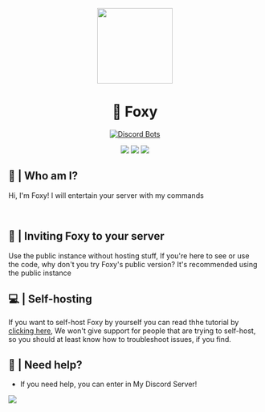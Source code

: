 <p align="center">
<img height="150" src="https://cdn.discordapp.com/attachments/789266900852408351/989589378861002852/foxyoculos.png" align="center">
<h1 align="center">🦊 Foxy</h1>

<p align="center">

<a align="center" href="https://discordbots.org/bot/737044809650274325?utm_source=widget">
<img src="https://discordbots.org/api/widget/737044809650274325.png" alt="Discord Bots" />
</a>
 </p>
<p align="center">
<a href="https://foxywebsite.xyz"><img src="https://img.shields.io/badge/website-foxy-purple.svg"></a>
</a>
<a href="https://ko-fi.com/wing4merbr"><img src="https://img.shields.io/badge/donate-foxy-red.svg"></a>
<a href="https://foxywebsite.xyz/discord"><img src="https://discordapp.com/api/guilds/768267522670723094/widget.png"></a>
</p>

## 🤔 | Who am I?
Hi, I'm Foxy! I will entertain your server with my commands

<br>

## 💜 | Inviting Foxy to your server 
Use the public instance without hosting stuff, If you're here to see or use the code, why don't you try Foxy's public version? It's recommended using the public instance

## 💻 | Self-hosting
If you want to self-host Foxy by yourself you can read thhe tutorial by [clicking here](https://github.com/FoxyTheBot/Foxy/blob/master/docs/SELF-HOSTING.md), We won't give support for people that are trying to self-host, so you should at least know how to troubleshoot issues, if you find.

## 🤔 | Need help?
- If you need help, you can enter in My Discord Server!

<a href="https://foxywebsite.xyz/discord"><img src="https://discordapp.com/api/guilds/768267522670723094/widget.png?style=banner3"></a>